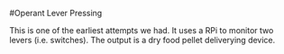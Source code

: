 #Operant Lever Pressing 

This is one of the earliest attempts we had. It uses a RPi to monitor two levers (i.e. switches). The output is a dry food pellet deliverying device. 

